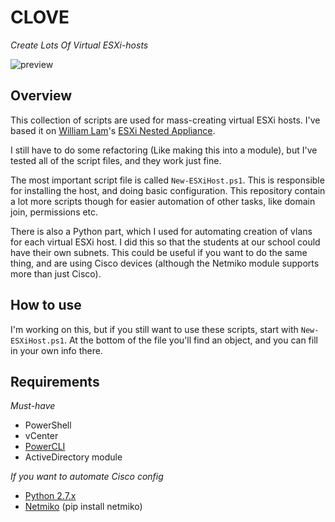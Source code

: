 # CLOVE
*Create Lots Of Virtual ESXi-hosts*

![preview](https://raw.githubusercontent.com/PetterBomban/CLOVE/master/Docs/Img/preview.png)

## Overview

This collection of scripts are used for mass-creating virtual ESXi hosts. I've based it on [William Lam](https://github.com/lamw)'s [ESXi Nested Appliance](http://www.virtuallyghetto.com/2015/12/deploying-nested-esxi-is-even-easier-now-with-the-esxi-virtual-appliance.html).

I still have to do some refactoring (Like making this into a module), but I've tested all of the script files, and they work just fine.

The most important script file is called `New-ESXiHost.ps1`. This is responsible for installing the host, and doing basic configuration. This repository contain a lot more scripts though for easier automation of other tasks, like domain join, permissions etc.

There is also a Python part, which I used for automating creation of vlans for each virtual ESXi host. I did this so that the students at our school could have their own subnets. This could be useful if you want to do the same thing, and are using Cisco devices (although the Netmiko module supports more than just Cisco).

## How to use

I'm working on this, but if you still want to use these scripts, start with `New-ESXiHost.ps1`. At the bottom of the file you'll find an object, and you can fill in your own info there.

## Requirements

*Must-have*
* PowerShell
* vCenter
* [PowerCLI](https://www.vmware.com/support/developer/PowerCLI/)
* ActiveDirectory module

*If you want to automate Cisco config*
* [Python 2.7.x](https://www.python.org/downloads/)
* [Netmiko](https://github.com/ktbyers/netmiko) (pip install netmiko)
